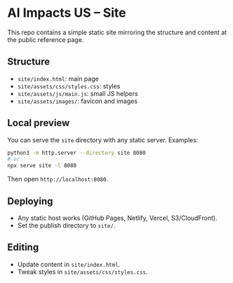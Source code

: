 # AI Impacts US – Site

This repo contains a simple static site mirroring the structure and content at the public reference page.

## Structure

- `site/index.html`: main page
- `site/assets/css/styles.css`: styles
- `site/assets/js/main.js`: small JS helpers
- `site/assets/images/`: favicon and images

## Local preview

You can serve the `site` directory with any static server. Examples:

```bash
python3 -m http.server --directory site 8080
# or
npx serve site -l 8080
```

Then open `http://localhost:8080`.

## Deploying

- Any static host works (GitHub Pages, Netlify, Vercel, S3/CloudFront).
- Set the publish directory to `site/`.

## Editing

- Update content in `site/index.html`.
- Tweak styles in `site/assets/css/styles.css`.